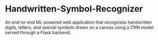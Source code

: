 # Handwritten-Symbol-Recognizer
An end-to-end ML-powered web application that recognizes handwritten digits, letters, and special symbols drawn on a canvas using a CNN model served through a Flask backend.
